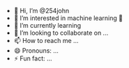 - 👋 Hi, I’m @254john
- 👀 I’m interested in machine learning 🦁
- 🌱 I’m currently learning 
- 💞️ I’m looking to collaborate on ...
- 📫 How to reach me ...
- 😄 Pronouns: ...
- ⚡ Fun fact: ...

<!---
254john/254john is a ✨ special ✨ repository because its `README.md` (this file) appears on your GitHub profile.
You can click the Preview link to take a look at your changes.
--->
